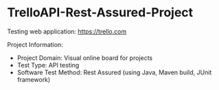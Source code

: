 # TrelloAPI-Rest-Assured-Project
Testing web application: https://trello.com

Project Information:
- Project Domain: Visual online board for projects
- Test Type: API testing
- Software Test Method: Rest Assured (using Java, Maven build, JUnit framework)
